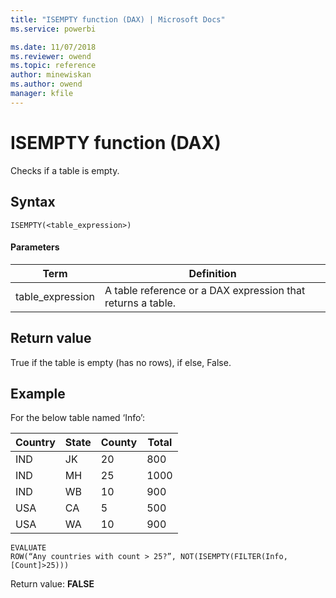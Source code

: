 ```yaml
---
title: "ISEMPTY function (DAX) | Microsoft Docs"
ms.service: powerbi 

ms.date: 11/07/2018
ms.reviewer: owend
ms.topic: reference
author: minewiskan
ms.author: owend
manager: kfile
---
```

# ISEMPTY function (DAX)
  
Checks if a table is empty.  
  
## Syntax  
  
```dax
ISEMPTY(<table_expression>)  
```
  
#### Parameters  
  
|Term|Definition|  
|--------|--------------|  
|table_expression|A table reference or a DAX expression that returns a table.|  
  
## Return value  
True if the table is empty (has no rows), if else, False.  
  
## Example  
For the below table named ‘Info’:  
  
|Country|State|County|Total|  
|-----------|---------|----------|---------|  
|IND|JK|20|800|  
|IND|MH|25|1000|  
|IND|WB|10|900|  
|USA|CA|5|500|  
|USA|WA|10|900|  
  
```dax
EVALUATE   
ROW(“Any countries with count > 25?”, NOT(ISEMPTY(FILTER(Info, [Count]>25)))  
```

Return value: **FALSE**  
  

